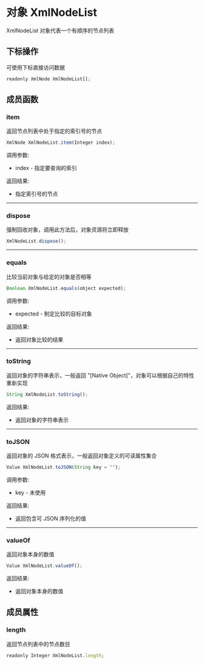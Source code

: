 # 对象 XmlNodeList
XmlNodeList 对象代表一个有顺序的节点列表

## 下标操作
        
可使用下标直接访问数据
```JavaScript
readonly XmlNode XmlNodeList[];
```

## 成员函数
        
### item
返回节点列表中处于指定的索引号的节点
```JavaScript
XmlNode XmlNodeList.item(Integer index);
```

调用参数:
* index - 指定要查询的索引

返回结果:
* 指定索引号的节点

--------------------------
### dispose
强制回收对象，调用此方法后，对象资源将立即释放
```JavaScript
XmlNodeList.dispose();
```

--------------------------
### equals
比较当前对象与给定的对象是否相等
```JavaScript
Boolean XmlNodeList.equals(object expected);
```

调用参数:
* expected - 制定比较的目标对象

返回结果:
* 返回对象比较的结果

--------------------------
### toString
返回对象的字符串表示，一般返回 "[Native Object]"，对象可以根据自己的特性重新实现
```JavaScript
String XmlNodeList.toString();
```

返回结果:
* 返回对象的字符串表示

--------------------------
### toJSON
返回对象的 JSON 格式表示，一般返回对象定义的可读属性集合
```JavaScript
Value XmlNodeList.toJSON(String key = "");
```

调用参数:
* key - 未使用

返回结果:
* 返回包含可 JSON 序列化的值

--------------------------
### valueOf
返回对象本身的数值
```JavaScript
Value XmlNodeList.valueOf();
```

返回结果:
* 返回对象本身的数值

## 成员属性
        
### length
返回节点列表中的节点数目
```JavaScript
readonly Integer XmlNodeList.length;
```

